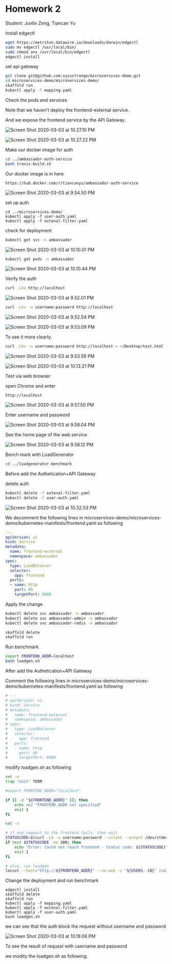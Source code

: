 # Homework 2

Student: Junlin Zeng, Tiancan Yu





install edgectl

```bash
wget https://metriton.datawire.io/downloads/darwin/edgectl
sudo mv edgectl /usr/local/bin/
sudo chmod a+x /usr/local/bin/edgectl
edgectl install
```



set api gateway

```bash
git clone git@github.com:sysustrange/microservices-demo.git
cd microservices-demo/microservices-demo/
skaffold run
kubectl apply -f mapping.yaml
```



Check the pods and services

Note that we haven't deploy the frontend-external service. 

And we expose the frontend service by the API Gateway.

![Screen Shot 2020-03-03 at 10.27.10 PM](img/Screen%20Shot%202020-03-03%20at%2010.27.10%20PM-3292591.png)

![Screen Shot 2020-03-03 at 10.27.22 PM](img/Screen%20Shot%202020-03-03%20at%2010.27.22%20PM.png)







Make our docker image for auth

```bash
cd ../ambassador-auth-service
bash travis-build.sh
```

Our docker image is in here

```http
https://hub.docker.com/r/tiancanyu/ambassador-auth-service
```

![Screen Shot 2020-03-03 at 9.54.50 PM](img/Screen%20Shot%202020-03-03%20at%209.54.50%20PM.png)



set up auth

```
cd ../microservices-demo/
kubectl apply -f user-auth.yaml
kubectl apply -f extenal-filter.yaml
```







check for deployment

```bash
kubectl get svc -n ambassador
```

![Screen Shot 2020-03-03 at 10.10.01 PM](img/Screen%20Shot%202020-03-03%20at%2010.10.01%20PM.png)



```bash
kubectl get pods -n ambassador
```

![Screen Shot 2020-03-03 at 10.10.44 PM](img/Screen%20Shot%202020-03-03%20at%2010.10.44%20PM.png)



Verify the auth

```bash
curl -Lkv http://localhost
```

![Screen Shot 2020-03-03 at 9.52.01 PM](img/Screen%20Shot%202020-03-03%20at%209.52.01%20PM.png)



```bash
curl -Lkv -u username:password http://localhost
```

![Screen Shot 2020-03-03 at 9.52.54 PM](img/Screen%20Shot%202020-03-03%20at%209.52.54%20PM.png)

![Screen Shot 2020-03-03 at 9.53.09 PM](img/Screen%20Shot%202020-03-03%20at%209.53.09%20PM.png)



To see it more clearly.

```bash
curl -Lkv -u username:password http://localhost > ~/Desktop/test.html
```

![Screen Shot 2020-03-03 at 9.53.59 PM](img/Screen%20Shot%202020-03-03%20at%209.53.59%20PM.png)

![Screen Shot 2020-03-03 at 10.13.21 PM](img/Screen%20Shot%202020-03-03%20at%2010.13.21%20PM.png)



Test via web browser

open Chrome and enter

```http
http://localhost
```

![Screen Shot 2020-03-03 at 9.57.50 PM](img/Screen%20Shot%202020-03-03%20at%209.57.50%20PM.png)



Enter username and password

![Screen Shot 2020-03-03 at 9.58.04 PM](img/Screen%20Shot%202020-03-03%20at%209.58.04%20PM-3291776.png)



See the home page of the web service

![Screen Shot 2020-03-03 at 9.58.12 PM](img/Screen%20Shot%202020-03-03%20at%209.58.12%20PM.png)



Bench mark with LoadGenerator

```bash
cd ../loadgenerator-benchmark
```



Before  add the Authetication+API Gateway

delete auth

```bash
kubectl delete -f extenal-filter.yaml
kubectl delete -f user-auth.yaml 
```

![Screen Shot 2020-03-03 at 10.32.53 PM](img/Screen%20Shot%202020-03-03%20at%2010.32.53%20PM.png)

We decomment the following lines in microservices-demo/microservices-demo/kubernetes-manifests/frontend.yaml as following

```yaml
---
apiVersion: v1
kind: Service
metadata:
  name: frontend-external
  namespace: ambassador
spec:
  type: LoadBalancer
  selector:
    app: frontend
  ports:
  - name: http
    port: 80
    targetPort: 8080
```



Apply the change

```bash
kubectl delete svc ambassador -n ambassador
kubectl delete svc ambassador-admin -n ambassador
kubectl delete svc ambassador-redis -n ambassador

skaffold delete
skaffold run
```



 

Run benchmark

```bash
export FRONTEND_ADDR=localhost
bash loadgen.sh
```



After  add the Authetication+API Gateway



Comment the following lines in microservices-demo/microservices-demo/kubernetes-manifests/frontend.yaml as following

```yaml
# ---
# apiVersion: v1
# kind: Service
# metadata:
#   name: frontend-external
#   namespace: ambassador
# spec:
#   type: LoadBalancer
#   selector:
#     app: frontend
#   ports:
#   - name: http
#     port: 80
#     targetPort: 8080
```

modify loadgen.sh as following

```bash
set -e
trap "exit" TERM

#export FRONTEND_ADDR="localhost"

if [[ -z "${FRONTEND_ADDR}" ]]; then
    echo >&2 "FRONTEND_ADDR not specified"
    exit 1
fi

set -x

# if one request to the frontend fails, then exit
STATUSCODE=$(curl -Lk -u username:password --silent --output /dev/stderr --write-out "%{http_code}" http://${FRONTEND_ADDR})
if test $STATUSCODE -ne 200; then
    echo "Error: Could not reach frontend - Status code: ${STATUSCODE}"
    exit 1
fi

# else, run loadgen
locust --host="http://${FRONTEND_ADDR}" --no-web -c "${USERS:-10}" 2>&1
```



Change the deployment and run benchmark

```
edgectl install
skaffold delete
skaffold run
kubectl apply -f mapping.yaml
kubectl apply -f extenal-filter.yaml
kubectl apply -f user-auth.yaml 
bash loadgen.sh
```

we can see that the auth block the request without username and password

![Screen Shot 2020-03-03 at 10.19.06 PM](img/Screen%20Shot%202020-03-03%20at%2010.19.06%20PM.png)



To see the result of  request with username and password

we modity the loadgen.sh​ as following.

```

```

